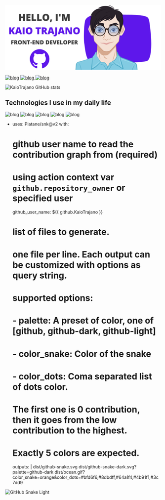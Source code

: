 ![alt text](https://github.com/KaioTrajano/KaioTrajano/blob/main/Profile.png)

[![blog](https://img.shields.io/badge/LinkedIn-0077B5?style=for-the-badge&logo=linkedin&logoColor=white)](https://www.linkedin.com/in/kaiotrajano/) [![blog](https://img.shields.io/badge/Codewars-B1361E?style=for-the-badge&logo=Codewars&logoColor=white)](https://www.codewars.com/users/KaioTrajano)[ ![blog](https://img.shields.io/badge/WhatsApp-25D366?style=for-the-badge&logo=whatsapp&logoColor=white)](http://api.whatsapp.com/send?1=pt_BR&phone=5515997285135)



![KaioTrajano GitHub stats](https://github-readme-stats.vercel.app/api?username=KaioTrajano&show_icons=true&)

## Technologies I use in my daily life

![blog](https://img.shields.io/badge/JavaScript-F7DF1E?style=for-the-badge&logo=javascript&logoColor=black) ![blog](https://img.shields.io/badge/HTML5-E34F26?style=for-the-badge&logo=html5&logoColor=white) ![blog](https://img.shields.io/badge/CSS3-1572B6?style=for-the-badge&logo=css3&logoColor=white) ![blog](https://img.shields.io/badge/React-20232A?style=for-the-badge&logo=react&logoColor=61DAFB) ![blog](https://img.shields.io/badge/Bootstrap-563D7C?style=for-the-badge&logo=bootstrap&logoColor=white)

- uses: Platane/snk@v2
  with:
    # github user name to read the contribution graph from (**required**)
    # using action context var `github.repository_owner` or specified user
    github_user_name: ${{ github.KaioTrajano }}

    # list of files to generate.
    # one file per line. Each output can be customized with options as query string.
    #
    #  supported options:
    #  - palette:     A preset of color, one of [github, github-dark, github-light]
    #  - color_snake: Color of the snake
    #  - color_dots:  Coma separated list of dots color.
    #                 The first one is 0 contribution, then it goes from the low contribution to the highest.
    #                 Exactly 5 colors are expected.
    outputs: |
      dist/github-snake.svg
      dist/github-snake-dark.svg?palette=github-dark
      dist/ocean.gif?color_snake=orange&color_dots=#bfd6f6,#8dbdff,#64a1f4,#4b91f1,#3c7dd9

![GitHub Snake Light](github-snake.svg#gh-light-mode-only)


